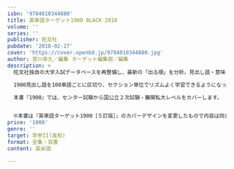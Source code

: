 ```yaml
---
isbn: '9784010344880'
title: 英単語ターゲット1900 BLACK 2018
volume: ''
series: ''
publisher: 旺文社
pubdate: '2018-02-27'
cover: 'https://cover.openbd.jp/9784010344880.jpg'
author: 宮川幸久／編集 ターゲット編集部／編集
description: >
  旺文社独自の大学入試データベースを再整備し、最新の「出る順」を分析。見出し語・意味・補足情報・例文、すべてにわたって全面的な見直しを行いました。

  1900見出し語を100単語ごとに区切り、セクション単位でリズムよく学習できるようになっています。見出し語・見出し語の意味が聞ける無料音声ダウンロードサービス付き。

  本書『1900』では、センター試験から国公立２次試験・難関私大レベルをカバーします。


  ※本書は『英単語ターゲット1900［５訂版］』のカバーデザインを変更したもので内容は同じです。
price: '1000'
genre: ''
target: 学参II(高校)
format: 全集・双書
content: 英米語

---
```

